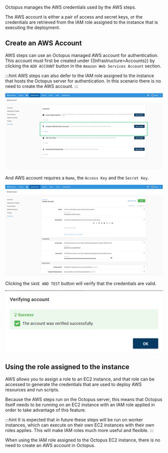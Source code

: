 Octopus manages the AWS credentials used by the AWS steps.

The AWS account is either a pair of access and secret keys, or the credentials are retrieved from the IAM role assigned to the instance that is executing the deployment.

## Create an AWS Account

AWS steps can use an Octopus managed AWS account for authentication. This account must first be created under {{Infrastructure>Accounts}} by clicking the `ADD ACCOUNT` button in the `Amazon Web Services Account` section.

:::hint
AWS steps can also defer to the IAM role assigned to the instance that hosts the Octopus server for authentication. In this scenario there is no need to create the AWS account.
:::

![AWS Account](aws-accounts.png "width=500")

And AWS account requires a `Name`, the `Access Key` and the `Secret Key`.

![AWS Account](new-aws-account.png "width=500")

Clicking the `SAVE AND TEST` button will verify that the credentials are valid.

![Account Verification](account-verification.png "width=500")

## Using the role assigned to the instance

AWS allows you to assign a role to an EC2 instance, and that role can be accessed to generate the credentials that are used to deploy AWS resources and run scripts.

Because the AWS steps run on the Octopus server, this means that Octopus itself needs to be running on an EC2 instance with an IAM role applied in order to take advantage of this feature.

:::hint
It is expected that in future these steps will be run on worker instances, which can execute on their own EC2 instances with their own roles applies. This will make IAM roles much more useful and flexible.
:::

When using the IAM role assigned to the Octopus EC2 instance, there is no need to create an AWS account in Octopus.
